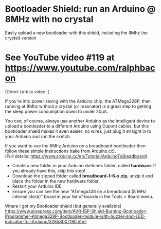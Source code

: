 # Bootloader Shield: run an Arduino @ 8MHz with no crystal

Easily upload a new bootloader with this shield, including the 8Mhz (no crystal) version

# See YouTube video #119 at https://www.youtube.com/ralphbacon  
(Direct Link to video: )

If you're into power saving with the Arduino chip, the ATMega328P, then running at 8Mhz without a crystal (or resonator) is a great step to getting the sleep power consumption down to under 20µA.

You can, of course, always use another Arduino as the intelligent device to upload a bootloader to a different Arduino using Dupont cables, but this bootloader shield makes it even easier: no wires, just plug it straight in to your Arduino and run the sketch.

If you want to use the 8Mhz Arduino on a breadboard bootloader then follow these simple instructions (take from Arduino.cc).  
(Full details: https://www.arduino.cc/en/Tutorial/ArduinoToBreadboard)

- Create a new folder in your Arduino sketches folder, called **hardware**. If you already have this, skip this step!
- Download the zipped folder called **breadboard-1-6-x.zip**, unzip it and place the folder in the new hardware folder.
- Restart your Arduino IDE 
- Ensure you can see the new "ATmega328 on a breadboard (8 MHz internal clock)" board in your list of boards in the Tools > Board menu.

Where I got my Bootloader shield (but generally available)  
https://www.aliexpress.com/item/AVR-ISP-Shield-Burning-Bootloader-Programmer-Atmega328P-Bootloader-module-with-buzzer-and-LED-indicator-for-Arduino/32853007180.html

